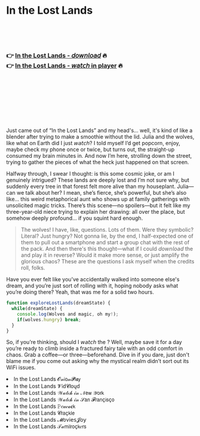 <h1>In the Lost Lands</h1>

<br><br><br>

<h3>👉 <a href="https://Chucks-robsigeswirk1970.github.io/qxjrdzvveu/">In the Lost Lands - 𝘥𝘰𝘸𝘯𝘭𝘰𝘢𝘥</a> 🔥<br>
👉 <a href="https://Chucks-robsigeswirk1970.github.io/qxjrdzvveu/">In the Lost Lands - 𝘸𝘢𝘵𝘤𝘩 in player</a> 🔥
</h3>



<br><br><br><br><br><br><br>


Just came out of “In the Lost Lands” and my head's... well, it's kind of like a blender after trying to make a smoothie without the lid. Julia and the wolves, like what on Earth did I just 𝘸𝘢𝘵𝘤𝘩? I told myself I’d get popcorn, enjoy, maybe check my phone once or twice, but turns out, the   straight-up consumed my brain minutes in. And now I’m here, strolling down the street, trying to gather the pieces of what the heck just happened on that screen.

Halfway through, I swear I thought: is this some cosmic joke, or am I genuinely intrigued? These lands are deeply lost and I’m not sure why, but suddenly every tree in that forest felt more alive than my houseplant. Julia—can we talk about her? I mean, she’s fierce, she’s powerful, but she’s also like... this weird metaphorical aunt who shows up at family gatherings with unsolicited magic tricks. There’s this scene—no spoilers—but it felt like my three-year-old niece trying to explain her drawing: all over the place, but somehow deeply profound... if you squint hard enough.

> The wolves! I have, like, questions. Lots of them. Were they symbolic? Literal? Just hungry? Not gonna lie, by the end, I half-expected one of them to pull out a smartphone and start a group chat with the rest of the pack. And then there's this thought—what if I could 𝘥𝘰𝘸𝘯𝘭𝘰𝘢𝘥 the   and play it in reverse? Would it make more sense, or just amplify the glorious chaos? These are the questions I ask myself when the credits roll, folks.

Have you ever felt like you’ve accidentally walked into someone else's dream, and you’re just sort of rolling with it, hoping nobody asks what you’re doing there? Yeah, that was me for a solid two hours.

```javascript
function exploreLostLands(dreamState) {
  while(dreamState) {
    console.log(Wolves and magic, oh my!);
    if(wolves.hungry) break;
  }
}
```

So, if you’re thinking, should I 𝘸𝘢𝘵𝘤𝘩 the  ? Well, maybe save it for a day you’re ready to climb inside a fractured fairy tale with an odd comfort in chaos. Grab a coffee—or three—beforehand. Dive in if you dare, just don't blame me if you come out asking why the mystical realm didn’t sort out its WiFi issues.

<li>In the Lost Lands 𝓞𝓃𝗂𝗈𝓃𝓟𝗅𝖆𝗒</li>
<li>In the Lost Lands 𝓥𝗂ԁ𝓒𝗅𝗈ųԁ</li>
<li>In the Lost Lands 𝒲𝒶𝓉𝒸𝒽 𝒾𝓃 𝒩𝖾𝗐 𝒴𝗈𝗋𝗄</li>
<li>In the Lost Lands 𝒲𝒶𝓉𝒸𝒽 𝒾𝓃 𝒮𝖺𝗇 𝓕𝗋𝖺𝗇ç𝗂𝗌ç𝗈</li>
<li>In the Lost Lands 𝙿𝑒𝒶𝒸𝓸𝐜𝗄</li>
<li>In the Lost Lands 𝓒𝗋𝖺ç𝗄𝗅𝖾</li>
<li>In the Lost Lands 𝓜𝗈ν𝗂𝖾𝗌𝓙𝗈𝗒</li>
<li>In the Lost Lands 𝒯𝒶𝗆𝗂𝗅𝗋𝗈ç𝗄𝑒𝗋𝗌</li>

